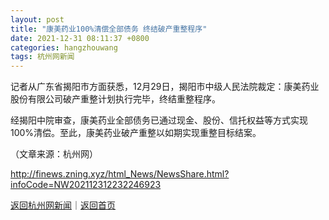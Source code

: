 ```yaml
---
layout: post
title: "康美药业100%清偿全部债务 终结破产重整程序"
date: 2021-12-31 08:11:37 +0800
categories: hangzhouwang
tags: 杭州网新闻
---
```

<p>记者从广东省揭阳市方面获悉，12月29日，揭阳市中级人民法院裁定：康美药业股份有限公司破产重整计划执行完毕，终结重整程序。</p>
 <p>经揭阳中院审查，康美药业全部债务已通过现金、股份、信托权益等方式实现100%清偿。至此，康美药业破产重整以如期实现重整目标结案。</p><p class="em_media">（文章来源：杭州网）</p>

<http://finews.zning.xyz/html_News/NewsShare.html?infoCode=NW202112312232246923>

[返回杭州网新闻](//finews.withounder.com/category/hangzhouwang.html)｜[返回首页](//finews.withounder.com/)
